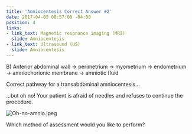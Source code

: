```yaml
---
title: 'Amniocentesis Correct Answer #2'
date: 2017-04-05 00:57:00 -04:00
position: 4
links:
- link_text: Magnetic resonance imaging (MRI)
  slide: Amniocentesis
- link_text: Ultrasound (US)
  slide: Amniocentesis
---
```


B) Anterior abdominal wall → perimetrium → myometrium → endometrium → amniochorionic membrane → amniotic fluid

Correct pathway for a transabdominal amniocentesis…

…but oh no! Your patient is afraid of needles and refuses to continue the procedure.

![Oh-no-amnio.jpeg](/uploads/Oh-no-amnio.jpeg)

Which method of assessment would you like to perform?